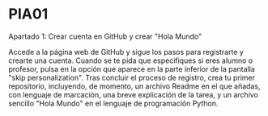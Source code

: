 # PIA01

Apartado 1: Crear cuenta en GitHub y crear "Hola Mundo"

Accede a la página web de GitHub y sigue los pasos para registrarte y crearte una cuenta. Cuando se te pida que especifiques si eres alumno o profesor, pulsa en la opción que aparece en la parte inferior de la pantalla "skip personalization". Tras concluir el proceso de registro, crea tu primer repositorio, incluyendo, de momento, un archivo Readme en el que añadas, con lenguaje de marcación, una breve explicación de la tarea, y un archivo sencillo "Hola Mundo" en el lenguaje de programación Python. 

